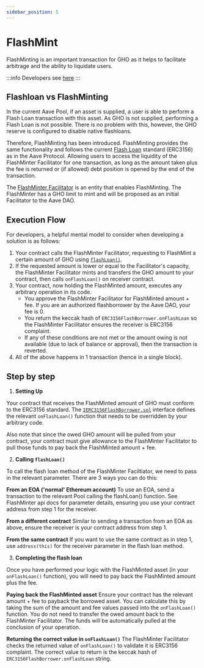 ```yaml
---
sidebar_position: 5
---
```


# FlashMint

FlashMinting is an important transaction for GHO as it helps to facilitate arbitrage and the ability to liquidate users.

:::info
Developers see [here](../../developer-docs/developer-docs-overview.md#flashmint)
:::

## Flashloan vs FlashMinting

In the current Aave Pool, if an asset is supplied, a user is able to perform a Flash Loan transaction with this asset. As GHO is not supplied, performing a Flash Loan is not possible. There is no problem with this, however, the GHO reserve is configured to disable native flashloans.

Therefore, FlashMinting has been introduced. FlashMinting provides the same functionality and follows the current [Flash Loan](https://docs.aave.com/developers/guides/flash-loans) standard (ERC3156) as in the Aave Protocol. Allowing users to access the liquidity of the FlashMinter Facilitator for one transaction, as long as the amount taken plus the fee is returned or (if allowed) debt position is opened by the end of the transaction.

The [FlashMinter Facilitator](../how-gho-works/gho-facilitators#flashminter) is an entity that enables FlashMinting. The FlashMinter has a GHO limit to mint and will be proposed as an initial Facilitator to the Aave DAO.

## Execution Flow

For developers, a helpful mental model to consider when developing a solution is as follows:

1. Your contract calls the FlashMinter Facilitator, requesting to FlashMint a certain amount of GHO using [`flashLoan()`](../../developer-docs/flashmint-facilitator/GhoFlashMinter#flashloan).
2. If the requested amount is lower or equal to the Facilitator's capacity, the FlashMinter Facilitator mints and transfers the GHO amount to your contract, then calls `onFlashLoan()` on receiver contract.
3. Your contract, now holding the FlashMinted amount, executes any arbitrary operation in its code.
   - You approve the FlashMinter Facilitator for FlashMinted amount + fee. If you are an authorized flashborrower by the Aave DAO, your fee is 0.
   - You return the keccak hash of `ERC3156FlashBorrower.onFlashLoan` so the FlashMinter Facilitator ensures the receiver is ERC3156 complaint.
   - If any of these conditions are not met or the amount owing is not available (due to lack of balance or approval), then the transaction is reverted.
4. All of the above happens in 1 transaction (hence in a single block).

## Step by step

1. **Setting Up**

Your contract that receives the FlashMinted amount of GHO must conform to the ERC3156 standard. The [`IERC3156FlashBorrower.sol`](https://github.com/OpenZeppelin/openzeppelin-contracts/blob/master/contracts/interfaces/IERC3156FlashBorrower.sol) interface defines the relevant `onFlashLoan()` function that needs to be overridden by your arbitrary code.

Also note that since the owed GHO amount will be pulled from your contract, your contract must give allowance to the FlashMinter Facilitator to pull those funds to pay back the FlashMinted amount + fee.

2. **Calling `flashLoan()`**

To call the flash loan method of the FlashMinter Faciltiator, we need to pass in the relevant parameter.
There are 3 ways you can do this:

**From an EOA ('normal' Ethereum account)**
To use an EOA, send a transaction to the relevant Pool calling the flashLoan() function. See FlashMinter api docs for parameter details, ensuring you use your contract address from step 1 for the receiver.

**From a different contract**
Similar to sending a transaction from an EOA as above, ensure the receiver is your contract address from step 1.

**From the same contract**
If you want to use the same contract as in step 1, use `address(this)` for the receiver parameter in the flash loan method.

3. **Completing the flash loan**

Once you have performed your logic with the FlashMinted asset (in your `onFlashLoan()` function), you will need to pay back the FlashMinted amount plus the fee.

**Paying back the FlashMinted asset**
Ensure your contract has the relevant amount + fee to payback the borrowed asset. You can calculate this by taking the sum of the amount and fee values passed into the `onFlashLoan()` function.
You do not need to transfer the owed amount back to the FlashMinter Facilitator. The funds will be automatically pulled at the conclusion of your operation.

**Returning the correct value in `onFlashLoan()`**
The FlashMinter Facilitator checks the returned value of `onFlashLoan()` to validate it is ERC3156 complaint. The correct value to return is the keccak hash of `ERC3156FlashBorrower.onFlashLoan` string.
